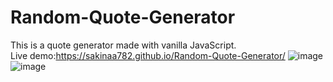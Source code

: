 # Random-Quote-Generator

This is a quote generator made with vanilla JavaScript.<br>
Live demo:https://sakinaa782.github.io/Random-Quote-Generator/
![image](https://user-images.githubusercontent.com/82751982/176624219-4d79c1b4-0875-460d-980b-7d9dc7083696.png)
![image](https://user-images.githubusercontent.com/82751982/176624151-bbba8ac4-b915-4a45-b166-3ccba61f2228.png)
